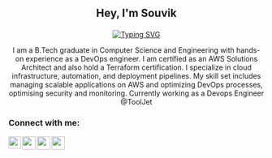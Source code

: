 ## <p align='center'>Hey, I'm Souvik  <p/>


<p align='center'>
<a href="https://git.io/typing-svg" align='center'><img src="https://readme-typing-svg.demolab.com?font=Fira+Code&pause=1000&color=0D6EFD&center=true&vCenter=true&width=435&lines=DEVOPS+ENGINEER;AWS+SOLUTION+ARCHITECT;TERRAFORM+ASSOCIATE" alt="Typing SVG" /></a>
</p>

<p align='center'>I am a B.Tech graduate in Computer Science and Engineering with hands-on experience as a DevOps engineer. I am certified as an AWS Solutions Architect and also hold a Terraform certification. I specialize in cloud infrastructure, automation, and deployment pipelines. My skill set includes managing scalable applications on AWS and optimizing DevOps processes, optimising security and monitoring. Currently working as a Devops Engineer @ToolJet </p>


<h3 align="left">Connect with me:</h3>
<p align="left">
 
<a href="https://www.linkedin.com/in/souvik-paul-653a291b9/">
  <img align="left" width="24px" src="https://cdn-icons-png.flaticon.com/512/174/174857.png"  />
</a>
<a href="https://twitter.com/Souvikp21570038">
  <img align="left" width="26px" src="https://logodownload.org/wp-content/uploads/2014/09/twitter-logo-6.png" />
</a>

<a href="https://www.instagram.com/slender_singer/">
  <img align="left" width="26px" src="https://upload.wikimedia.org/wikipedia/commons/thumb/a/a5/Instagram_icon.png/1024px-Instagram_icon.png" />
</a>

<a href="mailto:psouvik260@gmail.com">
  <img align="left" width="26px" src="https://cdn-icons-png.flaticon.com/512/281/281769.png" />
</a>


  

<br />
<br />
  

